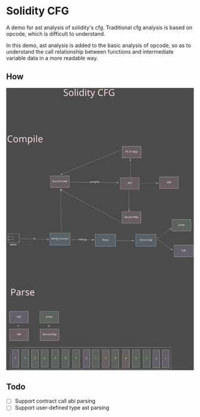 # Solidity CFG

A demo for ast analysis of solidity's cfg. Traditional cfg analysis is based on opcode, which is difficult to understand.   

In this demo, ast analysis is added to the basic analysis of opcode, so as to understand the call relationship between functions and intermediate variable data in a more readable way.    

## How

![architecture](./public/architecture.svg)

## Todo

- [ ] Support contract call abi parsing
- [ ] Support user-defined type ast parsing